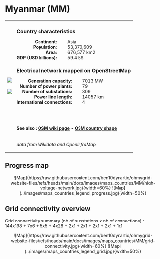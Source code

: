 # Myanmar (MM)

<table width="90%">
<tr>
<td>
<img src="http://commons.wikimedia.org/wiki/Special:FilePath/Flag%20of%20Myanmar.svg" width="250">
<br><br>
<img src="http://commons.wikimedia.org/wiki/Special:FilePath/Myanmar%20on%20the%20globe%20%28Myanmar%20centered%29.svg" width="250"></td>
<td>
<h3>Country characteristics</h3>
<div style="display: inline-block;text-align:right;margin-right:30px;font-weight: bold;">
Continent:<br>Population:<br>Area:<br>GDP (USD billions):
</div>
<div style="display: inline-block;">
Asia<br>53,370,609<br>676,577 km2<br>59.4 B$
</div>
<h3>Electrical network mapped on OpenStreetMap</h3>
<div style="display: inline-block;text-align:right;margin-right:30px;font-weight: bold;">Generation capacity:<br>
Number of power plants:<br>
Number of substations:<br>
Power line length:<br>
International connections:<br>
</div>
<div style="display: inline-block;">7013 MW<br>
79<br>
309<br>
14057 km<br>
4<br>
</div>

<br><br><h4>See also :
<a href="https://wiki.openstreetmap.org/wiki/Power_networks/Myanmar" target="_blank">OSM wiki page</a> -
<a href="https://openstreetmap.org/relation/50371" target="_blank">OSM country shape</a>
</h4>

<br><i>data from Wikidata and OpenInfraMap</i>
</td>
</tr>
</table>


## Progress map

<center>
![Map](https://raw.githubusercontent.com/ben10dynartio/ohmygrid-website-files/refs/heads/main/docs/images/maps_countries/MM/high-voltage-network.jpg){width=60%}
![Map](../images/maps_countries_legend_progress.jpg){width=50%}
</center>



## Grid connectivity overview

Grid connectivity summary (nb of substations x nb of connections) :<br>144x198 + 7x6 + 5x5 + 4x28 + 2x1 + 2x1 + 2x1 + 2x1 + 1x1

<center>
![Map](https://raw.githubusercontent.com/ben10dynartio/ohmygrid-website-files/refs/heads/main/docs/images/maps_countries/MM/grid-connectivity.jpg){width=60%}
![Map](../images/maps_countries_legend_grid.jpg){width=50%}
</center>

